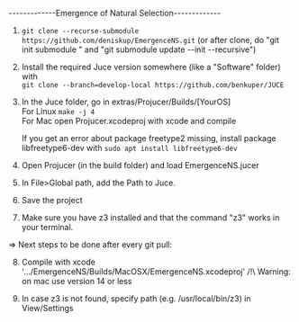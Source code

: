 -------------Emergence of Natural Selection-------------

1. ```git clone --recurse-submodule https://github.com/deniskup/EmergenceNS.git``` (or after clone, do "git init submodule " and "git submodule update --init --recursive")

2. Install the required Juce version somewhere (like a "Software" folder) with <br>
 ```git clone --branch=develop-local https://github.com/benkuper/JUCE```

3. In the Juce folder, go in extras/Projucer/Builds/[YourOS] <br>
   For Linux ```make -j 4```<br>
   For Mac open  Projucer.xcodeproj with xcode and compile<br>

   If you get an error about package freetype2 missing, install package libfreetype6-dev with ```sudo apt install libfreetype6-dev```
   
4. Open Projucer (in the build folder) and load EmergenceNS.jucer<br>

5. In File>Global path, add the Path to Juce.

6. Save the project

7. Make sure you have z3 installed and that the command "z3" works in your terminal.

=> Next steps to be done after every git pull:

8. Compile with xcode '.../EmergenceNS/Builds/MacOSX/EmergenceNS.xcodeproj'
/!\ Warning: on mac use version 14 or less

9. In case z3 is not found, specify path (e.g. /usr/local/bin/z3) in View/Settings



